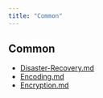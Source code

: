 ```yaml
---
title: "Common"
---
```


## Common

- [Disaster-Recovery.md](Disaster-Recovery/Disaster-Recovery.md)
- [Encoding.md](Encoding/Encoding.md)
- [Encryption.md](Encryption/Encryption.md)